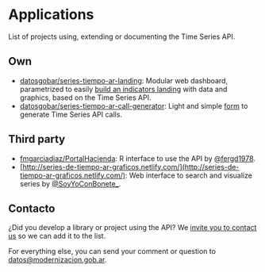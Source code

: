 # Applications

List of projects using, extending or documenting the Time Series API.

## Own

* [datosgobar/series-tiempo-ar-landing](https://github.com/datosgobar/series-tiempo-ar-landing): Modular web dashboard, parametrized to easily [build an indicators landing](https://datosgobar.github.io/series-tiempo-ar-landing/) with data and graphics, based on the Time Series API.
* [datosgobar/series-tiempo-ar-call-generator](https://github.com/datosgobar/series-tiempo-ar-call-generator): Light and simple [form](https://datosgobar.github.io/series-tiempo-ar-call-generator/) to generate Time Series API calls.

## Third party

* [fmgarciadiaz/PortalHacienda](https://github.com/fmgarciadiaz/PortalHacienda): R interface to use the API by [@fergd1978](https://twitter.com/fergd1978).
* [http://series-de-tiempo-ar-graficos.netlify.com/](http://series-de-tiempo-ar-graficos.netlify.com/): Web interface to search and visualize series by [@SoyYoConBonete_](https://twitter.com/SoyYoConBonete_).

## Contacto

¿Did you develop a library or project using the API? We [invite you to contact us](https://twitter.com/datosgobar) so we can add it to the list.

For everything else, you can send your comment or question to [datos@modernizacion.gob.ar](mailto:datos@modernizacion.gob.ar).
